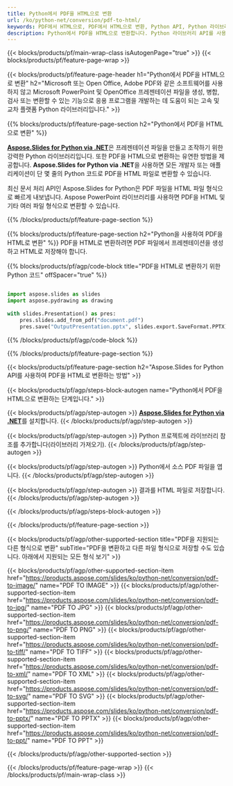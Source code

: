 ```yaml
---
title: Python에서 PDF을 HTML으로 변환
url: /ko/python-net/conversion/pdf-to-html/
keywords: PDF에서 HTML으로, PDF에서 HTML으로 변환, Python API, Python 라이브러리, PDF, HTML
description: Python에서 PDF을 HTML으로 변환합니다. Python 라이브러리 API를 사용하여 PDF 파일을 HTML 파일로 변환
---
```


{{< blocks/products/pf/main-wrap-class isAutogenPage="true" >}}
{{< blocks/products/pf/feature-page-wrap >}}

{{< blocks/products/pf/feature-page-header h1="Python에서 PDF을 HTML으로 변환" h2="Microsoft 또는 Open Office, Adobe PDF와 같은 소프트웨어를 사용하지 않고 Microsoft PowerPoint 및 OpenOffice 프레젠테이션 파일을 생성, 병합, 검사 또는 변환할 수 있는 기능으로 응용 프로그램을 개발하는 데 도움이 되는 고속 및 교차 플랫폼 Python 라이브러리입니다." >}}

{{% blocks/products/pf/feature-page-section h2="Python에서 PDF을 HTML으로 변환" %}}

[**Aspose.Slides for Python via .NET**](https://products.aspose.com/slides/ko/python-net/)은 프레젠테이션 파일을 만들고 조작하기 위한 강력한 Python 라이브러리입니다. 또한 PDF을 HTML으로 변환하는 유연한 방법을 제공합니다. **Aspose.Slides for Python via .NET**을 사용하면 모든 개발자 또는 애플리케이션이 단 몇 줄의 Python 코드로 PDF을 HTML 파일로 변환할 수 있습니다.

최신 문서 처리 API인 Aspose.Slides for Python은 PDF 파일을 HTML 파일 형식으로 빠르게 내보냅니다. Aspose PowerPoint 라이브러리를 사용하면 PDF을 HTML 및 기타 여러 파일 형식으로 변환할 수 있습니다.

{{% /blocks/products/pf/feature-page-section %}}

{{% blocks/products/pf/feature-page-section  h2="Python을 사용하여 PDF을 HTML로 변환" %}}
PDF을 HTML로 변환하려면 PDF 파일에서 프레젠테이션을 생성하고 HTML로 저장해야 합니다.

{{% blocks/products/pf/agp/code-block title="PDF을 HTML로 변환하기 위한 Python 코드" offSpacer="true" %}}

```python

import aspose.slides as slides
import aspose.pydrawing as drawing
        
with slides.Presentation() as pres:
    pres.slides.add_from_pdf("document.pdf")
    pres.save("OutputPresentation.pptx", slides.export.SaveFormat.PPTX)

```


{{% /blocks/products/pf/agp/code-block %}}

{{% /blocks/products/pf/feature-page-section %}}

{{< blocks/products/pf/feature-page-section  h2="Aspose.Slides for Python API를 사용하여 PDF을 HTML로 변환하는 방법" >}}

{{< blocks/products/pf/agp/steps-block-autogen name="Python에서 PDF을 HTML으로 변환하는 단계입니다." >}}

{{< blocks/products/pf/agp/step-autogen >}}
[**Aspose.Slides for Python via .NET**](https://products.aspose.com/slides/ko/python-net/)를 설치합니다.
{{< /blocks/products/pf/agp/step-autogen >}}

{{< blocks/products/pf/agp/step-autogen >}}
Python 프로젝트에 라이브러리 참조를 추가합니다(라이브러리 가져오기).
{{< /blocks/products/pf/agp/step-autogen >}}

{{< blocks/products/pf/agp/step-autogen >}}
Python에서 소스 PDF 파일을 엽니다.
{{< /blocks/products/pf/agp/step-autogen >}}

{{< blocks/products/pf/agp/step-autogen >}}
결과를 HTML 파일로 저장합니다.
{{< /blocks/products/pf/agp/step-autogen >}}

{{< /blocks/products/pf/agp/steps-block-autogen >}}

{{< /blocks/products/pf/feature-page-section >}}

{{< blocks/products/pf/agp/other-supported-section title="PDF을 지원되는 다른 형식으로 변환" subTitle="PDF을 변환하고 다른 파일 형식으로 저장할 수도 있습니다. 아래에서 지원되는 모든 형식 보기" >}}

{{< blocks/products/pf/agp/other-supported-section-item href="https://products.aspose.com/slides/ko/python-net/conversion/pdf-to-image/" name="PDF TO IMAGE" >}}
{{< blocks/products/pf/agp/other-supported-section-item href="https://products.aspose.com/slides/ko/python-net/conversion/pdf-to-jpg/" name="PDF TO JPG" >}}
{{< blocks/products/pf/agp/other-supported-section-item href="https://products.aspose.com/slides/ko/python-net/conversion/pdf-to-png/" name="PDF TO PNG" >}}
{{< blocks/products/pf/agp/other-supported-section-item href="https://products.aspose.com/slides/ko/python-net/conversion/pdf-to-tiff/" name="PDF TO TIFF" >}}
{{< blocks/products/pf/agp/other-supported-section-item href="https://products.aspose.com/slides/ko/python-net/conversion/pdf-to-xml/" name="PDF TO XML" >}}
{{< blocks/products/pf/agp/other-supported-section-item href="https://products.aspose.com/slides/ko/python-net/conversion/pdf-to-svg/" name="PDF TO SVG" >}}
{{< blocks/products/pf/agp/other-supported-section-item href="https://products.aspose.com/slides/ko/python-net/conversion/pdf-to-pptx/" name="PDF TO PPTX" >}}
{{< blocks/products/pf/agp/other-supported-section-item href="https://products.aspose.com/slides/ko/python-net/conversion/pdf-to-ppt/" name="PDF TO PPT" >}}


{{< /blocks/products/pf/agp/other-supported-section >}}

{{< /blocks/products/pf/feature-page-wrap >}}
{{< /blocks/products/pf/main-wrap-class >}}